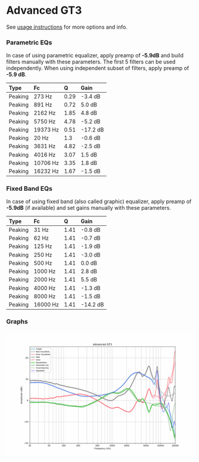 # Advanced GT3
See [usage instructions](https://github.com/jaakkopasanen/AutoEq#usage) for more options and info.

### Parametric EQs
In case of using parametric equalizer, apply preamp of **-5.9dB** and build filters manually
with these parameters. The first 5 filters can be used independently.
When using independent subset of filters, apply preamp of **-5.9 dB**.

| Type    | Fc       |    Q | Gain     |
|:--------|:---------|:-----|:---------|
| Peaking | 273 Hz   | 0.29 | -3.4 dB  |
| Peaking | 891 Hz   | 0.72 | 5.0 dB   |
| Peaking | 2162 Hz  | 1.85 | 4.8 dB   |
| Peaking | 5750 Hz  | 4.78 | -5.2 dB  |
| Peaking | 19373 Hz | 0.51 | -17.2 dB |
| Peaking | 20 Hz    | 1.3  | -0.6 dB  |
| Peaking | 3631 Hz  | 4.82 | -2.5 dB  |
| Peaking | 4016 Hz  | 3.07 | 1.5 dB   |
| Peaking | 10706 Hz | 3.35 | 1.8 dB   |
| Peaking | 16232 Hz | 1.67 | -1.5 dB  |

### Fixed Band EQs
In case of using fixed band (also called graphic) equalizer, apply preamp of **-5.9dB**
(if available) and set gains manually with these parameters.

| Type    | Fc       |    Q | Gain     |
|:--------|:---------|:-----|:---------|
| Peaking | 31 Hz    | 1.41 | -0.8 dB  |
| Peaking | 62 Hz    | 1.41 | -0.7 dB  |
| Peaking | 125 Hz   | 1.41 | -1.9 dB  |
| Peaking | 250 Hz   | 1.41 | -3.0 dB  |
| Peaking | 500 Hz   | 1.41 | 0.0 dB   |
| Peaking | 1000 Hz  | 1.41 | 2.8 dB   |
| Peaking | 2000 Hz  | 1.41 | 5.5 dB   |
| Peaking | 4000 Hz  | 1.41 | -1.3 dB  |
| Peaking | 8000 Hz  | 1.41 | -1.5 dB  |
| Peaking | 16000 Hz | 1.41 | -14.2 dB |

### Graphs
![](./Advanced%20GT3.png)